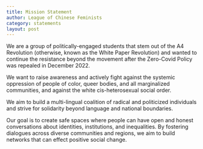 ```yaml
---
title: Mission Statement
author: League of Chinese Feminists
category: statements
layout: post
---
```


We are a group of politically-engaged students that stem out of the A4 Revolution (otherwise, known as the White Paper Revolution) and wanted to continue the resistance beyond the movement after the Zero-Covid Policy was repealed in December 2022.

We want to raise awareness and actively fight against the systemic oppression of people of color, queer bodies, and all marginalized communities, and against the white cis-heterosexual social order.

We aim to build a multi-lingual coalition of radical and politicized individuals and strive for solidarity beyond language and national boundaries.

Our goal is to create safe spaces where people can have open and honest conversations about identities, institutions, and inequalities. By fostering dialogues across diverse communities and regions, we aim to build networks that can effect positive social change.